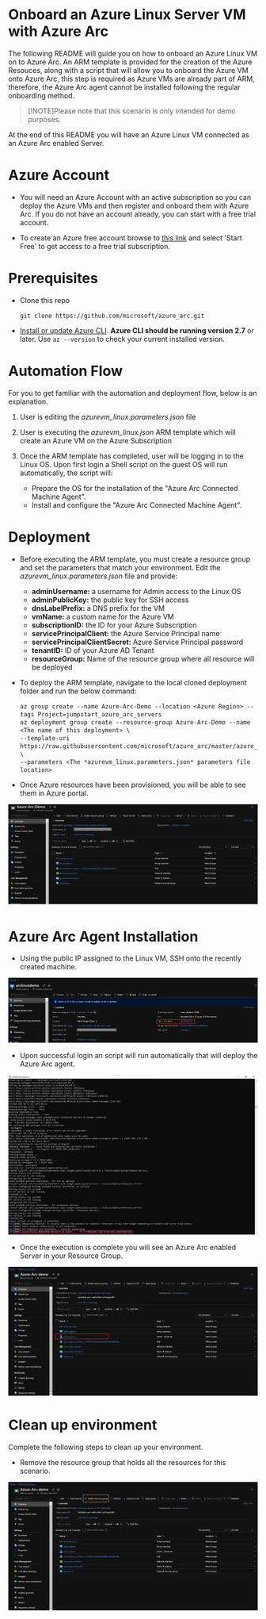 #  Onboard an Azure Linux Server VM with Azure Arc

The following README will guide you on how to onboard an Azure Linux VM on to Azure Arc. An ARM template is provided for the creation of the Azure Resouces, along with a script that will allow you to onboard the Azure VM onto Azure Arc, this step is required as Azure VMs are already part of ARM, therefore, the Azure Arc agent cannot be installed following the regular onboarding method. 

   > [!NOTE]Please note that this scenario is only intended for demo purposes. 

At the end of this README you will have an Azure Linux VM connected as an Azure Arc enabled Server. 

# Azure Account  

* You will need an Azure Account with an active subscription so you can deploy the Azure VMs and then register and onboard them with Azure Arc. If you do not have an account already, you can start with a free trial account. 

* To create an Azure free account browse to [this link](https://azure.microsoft.com/en-us/free/) and select 'Start Free' to get access to a free trial subscription. 

# Prerequisites

* Clone this repo

    ```terminal
    git clone https://github.com/microsoft/azure_arc.git
    ```
    
* [Install or update Azure CLI](https://docs.microsoft.com/en-us/cli/azure/install-azure-cli?view=azure-cli-latest). **Azure CLI should be running version 2.7** or later. Use ```az --version``` to check your current installed version.

# Automation Flow

For you to get familiar with the automation and deployment flow, below is an explanation.

1. User is editing the *azurevm_linux.parameters.json* file 

2. User is executing the *azurevm_linux.json* ARM template which will create an Azure VM on the Azure Subscription

3. Once the ARM template has completed, user will be logging in to the Linux OS. Upon first login a Shell script on the guest OS will run automatically, the script will: 
    * Prepare the OS for the installation of the "Azure Arc Connected Machine Agent".
    * Install and configure the "Azure Arc Connected Machine Agent". 

# Deployment

* Before executing the ARM template, you must create a resource group and set the parameters that match your environment. Edit the *azurevm_linux.parameters.json* file and provide: 
    - **adminUsername:** a username for Admin access to the Linux OS
    - **adminPublicKey:** the public key for SSH access
    - **dnsLabelPrefix:** a DNS prefix for the VM 
    - **vmName:** a custom name for the Azure VM
    - **subscriptionID:** the ID for your Azure Subscription 
    - **servicePrincipalClient:** the Azure Service Principal name
    - **servicePrincipalClientSecret:** Azure Service Principal password
    - **tenantID:**  ID of your Azure AD Tenant 
    - **resourceGroup:** Name of the resource group where all resource will be deployed


* To deploy the ARM template, navigate to the local cloned deployment folder and run the below command:

    ```terminal
    az group create --name Azure-Arc-Demo --location <Azure Region> --tags Project=jumpstart_azure_arc_servers
    az deployment group create --resource-group Azure-Arc-Demo --name <The name of this deployment> \
    --template-uri https://raw.githubusercontent.com/microsoft/azure_arc/master/azure_arc_servers_jumpstart/azure/arm_template/azurevm_linux.json \
    --parameters <The *azurevm_linux.parameters.json* parameters file location>
    ```
* Once Azure resources have been provisioned, you will be able to see them in Azure portal. 

![](../img/azure_linux/01.png)

# Azure Arc Agent Installation 

* Using the public IP assigned to the Linux VM, SSH onto the recently created machine. 

![](../img/azure_linux/02.png)

* Upon successful login an script will run automatically that will deploy the Azure Arc agent.

![](../img/azure_linux/03.png)

* Once the execution is complete you will see an Azure Arc enabled Server in your Resource Group. 

![](../img/azure_linux/04.png)

# Clean up environment

Complete the following steps to clean up your environment.

* Remove the resource group that holds all the resources for this scenario. 

![](../img/azure_linux/05.png)
